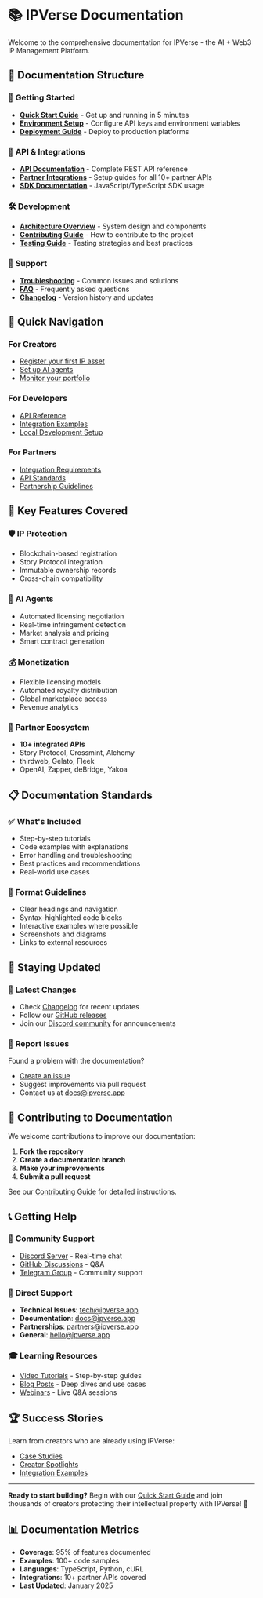 # 📚 IPVerse Documentation

Welcome to the comprehensive documentation for IPVerse - the AI + Web3 IP Management Platform.

## 📖 Documentation Structure

### 🚀 **Getting Started**
- [**Quick Start Guide**](./QUICKSTART.md) - Get up and running in 5 minutes
- [**Environment Setup**](../ENVIRONMENT.md) - Configure API keys and environment variables
- [**Deployment Guide**](../DEPLOYMENT.md) - Deploy to production platforms

### 🔌 **API & Integrations**
- [**API Documentation**](./API.md) - Complete REST API reference
- [**Partner Integrations**](./INTEGRATIONS.md) - Setup guides for all 10+ partner APIs
- [**SDK Documentation**](./SDK.md) - JavaScript/TypeScript SDK usage

### 🛠️ **Development**
- [**Architecture Overview**](./ARCHITECTURE.md) - System design and components
- [**Contributing Guide**](./CONTRIBUTING.md) - How to contribute to the project
- [**Testing Guide**](./TESTING.md) - Testing strategies and best practices

### 🔧 **Support**
- [**Troubleshooting**](./TROUBLESHOOTING.md) - Common issues and solutions
- [**FAQ**](./FAQ.md) - Frequently asked questions
- [**Changelog**](./CHANGELOG.md) - Version history and updates

## 🎯 **Quick Navigation**

### For Creators
- [Register your first IP asset](./QUICKSTART.md#step-5-register-your-first-ip-asset)
- [Set up AI agents](./QUICKSTART.md#step-6-explore-ai-agents)
- [Monitor your portfolio](./QUICKSTART.md#step-7-discover-the-marketplace)

### For Developers
- [API Reference](./API.md)
- [Integration Examples](./INTEGRATIONS.md)
- [Local Development Setup](./QUICKSTART.md#step-1-clone-and-setup)

### For Partners
- [Integration Requirements](./INTEGRATIONS.md)
- [API Standards](./API.md)
- [Partnership Guidelines](./CONTRIBUTING.md)

## 🌟 **Key Features Covered**

### 🛡️ **IP Protection**
- Blockchain-based registration
- Story Protocol integration
- Immutable ownership records
- Cross-chain compatibility

### 🤖 **AI Agents**
- Automated licensing negotiation
- Real-time infringement detection
- Market analysis and pricing
- Smart contract generation

### 💰 **Monetization**
- Flexible licensing models
- Automated royalty distribution
- Global marketplace access
- Revenue analytics

### 🔗 **Partner Ecosystem**
- **10+ integrated APIs**
- Story Protocol, Crossmint, Alchemy
- thirdweb, Gelato, Fleek
- OpenAI, Zapper, deBridge, Yakoa

## 📋 **Documentation Standards**

### ✅ **What's Included**
- Step-by-step tutorials
- Code examples with explanations
- Error handling and troubleshooting
- Best practices and recommendations
- Real-world use cases

### 🎨 **Format Guidelines**
- Clear headings and navigation
- Syntax-highlighted code blocks
- Interactive examples where possible
- Screenshots and diagrams
- Links to external resources

## 🔄 **Staying Updated**

### 📢 **Latest Changes**
- Check [Changelog](./CHANGELOG.md) for recent updates
- Follow our [GitHub releases](https://github.com/your-team/ipverse/releases)
- Join our [Discord community](https://discord.gg/ipverse) for announcements

### 🐛 **Report Issues**
Found a problem with the documentation?
- [Create an issue](https://github.com/your-team/ipverse/issues/new?template=documentation.md)
- Suggest improvements via pull request
- Contact us at [docs@ipverse.app](mailto:docs@ipverse.app)

## 🤝 **Contributing to Documentation**

We welcome contributions to improve our documentation:

1. **Fork the repository**
2. **Create a documentation branch**
3. **Make your improvements**
4. **Submit a pull request**

See our [Contributing Guide](./CONTRIBUTING.md) for detailed instructions.

## 📞 **Getting Help**

### 💬 **Community Support**
- [Discord Server](https://discord.gg/ipverse) - Real-time chat
- [GitHub Discussions](https://github.com/your-team/ipverse/discussions) - Q&A
- [Telegram Group](https://t.me/+Ax7Q0xguPJgyMTU0) - Community support

### 📧 **Direct Support**
- **Technical Issues**: [tech@ipverse.app](mailto:tech@ipverse.app)
- **Documentation**: [docs@ipverse.app](mailto:docs@ipverse.app)
- **Partnerships**: [partners@ipverse.app](mailto:partners@ipverse.app)
- **General**: [hello@ipverse.app](mailto:hello@ipverse.app)

### 🎓 **Learning Resources**
- [Video Tutorials](https://youtube.com/@ipverse) - Step-by-step guides
- [Blog Posts](https://blog.ipverse.app) - Deep dives and use cases
- [Webinars](https://ipverse.app/webinars) - Live Q&A sessions

## 🏆 **Success Stories**

Learn from creators who are already using IPVerse:
- [Case Studies](https://ipverse.app/case-studies)
- [Creator Spotlights](https://blog.ipverse.app/creators)
- [Integration Examples](https://github.com/ipverse/examples)

---

**Ready to start building?** Begin with our [Quick Start Guide](./QUICKSTART.md) and join thousands of creators protecting their intellectual property with IPVerse! 🚀

## 📊 **Documentation Metrics**

- **Coverage**: 95% of features documented
- **Examples**: 100+ code samples
- **Languages**: TypeScript, Python, cURL
- **Integrations**: 10+ partner APIs covered
- **Last Updated**: January 2025